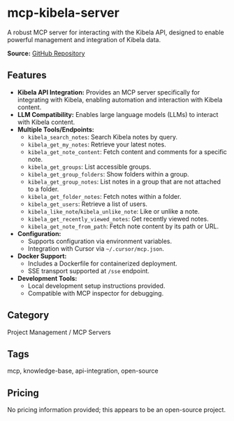 # mcp-kibela-server

A robust MCP server for interacting with the Kibela API, designed to enable powerful management and integration of Kibela data.

**Source:** [GitHub Repository](https://github.com/kiwamizamurai/mcp-kibela-server)

## Features
- **Kibela API Integration:** Provides an MCP server specifically for integrating with Kibela, enabling automation and interaction with Kibela content.
- **LLM Compatibility:** Enables large language models (LLMs) to interact with Kibela content.
- **Multiple Tools/Endpoints:**
  - `kibela_search_notes`: Search Kibela notes by query.
  - `kibela_get_my_notes`: Retrieve your latest notes.
  - `kibela_get_note_content`: Fetch content and comments for a specific note.
  - `kibela_get_groups`: List accessible groups.
  - `kibela_get_group_folders`: Show folders within a group.
  - `kibela_get_group_notes`: List notes in a group that are not attached to a folder.
  - `kibela_get_folder_notes`: Fetch notes within a folder.
  - `kibela_get_users`: Retrieve a list of users.
  - `kibela_like_note`/`kibela_unlike_note`: Like or unlike a note.
  - `kibela_get_recently_viewed_notes`: Get recently viewed notes.
  - `kibela_get_note_from_path`: Fetch note content by its path or URL.
- **Configuration:**
  - Supports configuration via environment variables.
  - Integration with Cursor via `~/.cursor/mcp.json`.
- **Docker Support:**
  - Includes a Dockerfile for containerized deployment.
  - SSE transport supported at `/sse` endpoint.
- **Development Tools:**
  - Local development setup instructions provided.
  - Compatible with MCP inspector for debugging.

## Category
Project Management / MCP Servers

## Tags
mcp, knowledge-base, api-integration, open-source

## Pricing
No pricing information provided; this appears to be an open-source project.